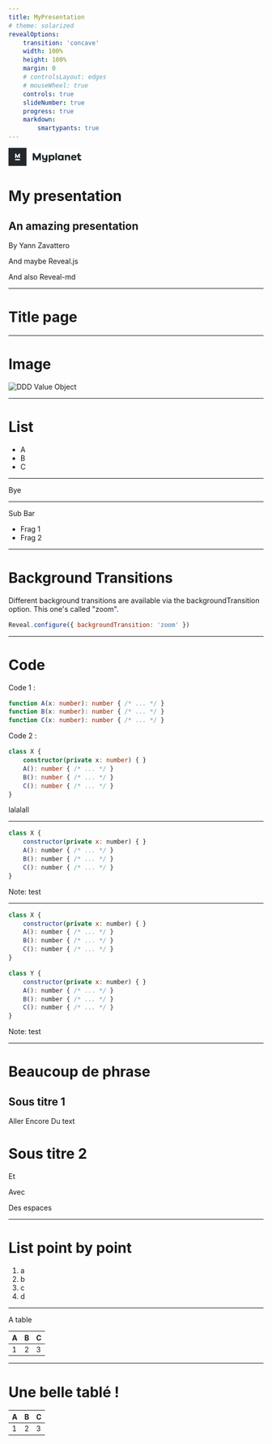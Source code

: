 ```yaml
---
title: MyPresentation
# theme: solarized
revealOptions: 
    transition: 'concave'
    width: 100%
    height: 100%
    margin: 0
    # controlsLayout: edges
    # mouseWheel: true
    controls: true
    slideNumber: true
    progress: true
    markdown: 
        smartypants: true
---
```


<!-- .slide: class="title" -->

<div>

![Logo](./themes/assets/pastel/logo.svg) <!-- .element: class="logo" -->

<div class="titles">

# My presentation
## An amazing presentation 

</div>

<div class="credit">

By Yann Zavattero

And maybe Reveal.js

And also Reveal-md

</div>

</div>

---

# **Title page** 

---

# Image

![DDD Value Object](https://opus.ch/wp-content/uploads/2019/01/blogvalueobjfactory.png)

---

# List 

- A
- B
- C

---

Bye

---
<!-- .slide: data-transition="slide" data-background="#000" -->
Sub Bar 

* Frag 1 <!-- .element: class="fragment fade-up" -->
* Frag 2 <!-- .element: class="fragment highlight-red" -->

---

<!-- <section data-background="#4d7e65" data-background-transition="zoom" data-markdown> -->
# Background Transitions <!-- .parent: class="test" -->
Different background transitions are available via the backgroundTransition option. This one's called "zoom".
```js
Reveal.configure({ backgroundTransition: 'zoom' })
```

---

# Code

<div class="col">
<div>
Code 1 :

```ts
function A(x: number): number { /* ... */ }
function B(x: number): number { /* ... */ }
function C(x: number): number { /* ... */ }
```
</div>

<div>
Code 2 :

```ts
class X {
    constructor(private x: number) { }
    A(): number { /* ... */ }
    B(): number { /* ... */ }
    C(): number { /* ... */ }
}
```
</div>

<div>
<p>lalalall</p>
</div>
</div>

----

```js [|1|5-6]
class X {
    constructor(private x: number) { }
    A(): number { /* ... */ }
    B(): number { /* ... */ }
    C(): number { /* ... */ }
}
```

Note: test

----

```js [|1|5-6]
class X {
    constructor(private x: number) { }
    A(): number { /* ... */ }
    B(): number { /* ... */ }
    C(): number { /* ... */ }
}
```

```js [|1|5-6]
class Y {
    constructor(private x: number) { }
    A(): number { /* ... */ }
    B(): number { /* ... */ }
    C(): number { /* ... */ }
}
```

Note: test


---

<!-- .slide: class:"title" data-transition="convex" data-background="#aa0" -->

# Beaucoup de phrase

## Sous titre 1

Aller
Encore 
Du
text <!-- .element: class="test" -->

# Sous titre 2

Et

Avec

Des espaces

---

# List point by point 

1) a
2) b
3) c
4) d

---

A table

|A  | B |  C|
|---|---|---|
| 1 | 2 | 3 |


---

# Une belle tablé !

|A  | B |  C|
|---|---|---|
| 1 | 2 | 3 |